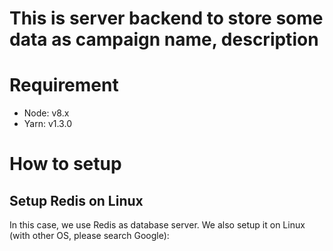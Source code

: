 # This is server backend to store some data as campaign name, description
# Requirement
- Node: v8.x
- Yarn: v1.3.0
# How to setup
## Setup Redis on Linux
In this case, we use Redis as database server. We also setup it on Linux (with other OS, please search Google):
